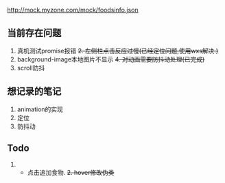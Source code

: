 http://mock.myzone.com/mock/foodsinfo.json


## 当前存在问题
1. 真机测试promise报错
~~2. 左侧栏点击反应过慢(已经定位问题,使用wxs解决.)~~
3. background-image本地图片不显示
~~4. 对动画需要防抖动处理(已完成)~~
5. scroll防抖

## 想记录的笔记
1. animation的实现
2. 定位
3. 防抖动

## Todo
1. + 点击追加食物.
~~2. hover修改伪类~~